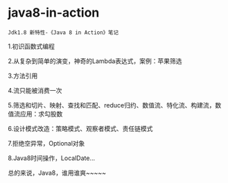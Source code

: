 # java8-in-action
`Jdk1.8 新特性-《Java 8 in Action》笔记`

1.初识函数式编程

2.从复杂到简单的演变，神奇的Lambda表达式，案例：苹果筛选

3.方法引用

4.流只能被消费一次

5.筛选和切片、映射、查找和匹配、reduce归约、数值流、特化流、构建流，数值流应用：求勾股数

6.设计模式改造：策略模式、观察者模式、责任链模式

7.拒绝空异常，Optional对象

8.Java8时间操作，LocalDate...

总的来说，Java8，谁用谁爽~~~~~